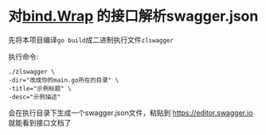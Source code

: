 # 对[bind.Wrap](https://github.com/lun-zhang/zlutils/tree/master/bind) 的接口解析swagger.json

先将本项目编译`go build`成二进制执行文件`zlswagger`

执行命令:
```shell script
./zlswagger \
-dir="改成你的main.go所在的目录" \
-title="示例标题" \
-desc="示例描述"
```
会在执行目录下生成一个swagger.json文件，粘贴到 https://editor.swagger.io 就能看到接口文档了